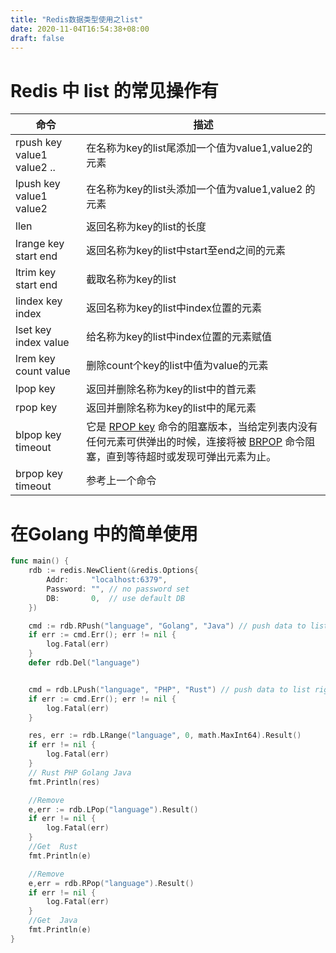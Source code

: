 ```yaml
---
title: "Redis数据类型使用之list"
date: 2020-11-04T16:54:38+08:00
draft: false
---
```


# Redis 中 list 的常见操作有

| 命令                       | 描述                                                         |
| -------------------------- | ------------------------------------------------------------ |
| rpush key value1 value2 .. | 在名称为key的list尾添加一个值为value1,value2的元素           |
| lpush key  value1 value2   | 在名称为key的list头添加一个值为value1,value2 的元素          |
| llen                       | 返回名称为key的list的长度                                    |
| lrange key start end       | 返回名称为key的list中start至end之间的元素                    |
| ltrim  key start end       | 截取名称为key的list                                          |
| lindex key index           | 返回名称为key的list中index位置的元素                         |
| lset key index value       | 给名称为key的list中index位置的元素赋值                       |
| lrem key count value       | 删除count个key的list中值为value的元素                        |
| lpop key                   | 返回并删除名称为key的list中的首元素                          |
| rpop key                   | 返回并删除名称为key的list中的尾元素                          |
| blpop key timeout          | 它是 [RPOP key](http://redisdoc.com/list/rpop.html#rpop) 命令的阻塞版本，当给定列表内没有任何元素可供弹出的时候，连接将被 [BRPOP](http://redisdoc.com/list/brpop.html#brpop) 命令阻塞，直到等待超时或发现可弹出元素为止。 |
| brpop key timeout          | 参考上一个命令                                               |



# 在Golang 中的简单使用

```go
func main() {
	rdb := redis.NewClient(&redis.Options{
		Addr:     "localhost:6379",
		Password: "", // no password set
		DB:       0,  // use default DB
	})

	cmd := rdb.RPush("language", "Golang", "Java") // push data to list right
	if err := cmd.Err(); err != nil {
		log.Fatal(err)
	}
	defer rdb.Del("language")


	cmd = rdb.LPush("language", "PHP", "Rust") // push data to list right
	if err := cmd.Err(); err != nil {
		log.Fatal(err)
	}

	res, err := rdb.LRange("language", 0, math.MaxInt64).Result()
	if err != nil {
		log.Fatal(err)
	}
	// Rust PHP Golang Java
	fmt.Println(res)

	//Remove
	e,err := rdb.LPop("language").Result()
	if err != nil {
		log.Fatal(err)
	}
	//Get  Rust
	fmt.Println(e)

	//Remove
	e,err = rdb.RPop("language").Result()
	if err != nil {
		log.Fatal(err)
	}
	//Get  Java
	fmt.Println(e)
}

```

